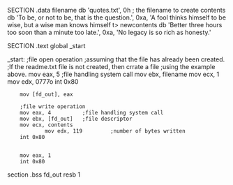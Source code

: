SECTION .data
        filename db 'quotes.txt', 0h    ; the filename to create
        contents db 'To be, or not to be, that is the question.', 0xa, 'A fool thinks himself to be wise, but a wise man knows himself t>
        newcontents db 'Better three hours too soon than a minute too late.', 0xa, 'No legacy is so rich as honesty.'

SECTION .text
        global  _start

_start:
        ;file open operation
        ;assuming that the file has already been created.
        ;If the readme.txt file is not created, then crrate a file
        ;using the example above.
        mov eax, 5          ;file handling system call
        mov ebx, filename
        mov ecx, 1
        mov edx, 0777o
        int 0x80

        mov [fd_out], eax

        ;file write operation
        mov eax, 4          ;file handling system call
        mov ebx, [fd_out]   ;file descriptor
        mov ecx, contents
                mov edx, 119         ;number of bytes written
        int 0x80


        mov eax, 1
        int 0x80

section .bss
        fd_out resb 1

